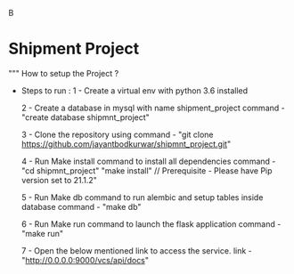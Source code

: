 B
#   Shipment Project
"""
How to setup the Project ?
- Steps to run :
    1 - Create a virtual env with python 3.6 installed

    2 - Create a database in mysql with name shipment_project
    command - "create database shipmnt_project"

    3 - Clone the repository using 
    command - "git clone https://github.com/jayantbodkurwar/shipmnt_project.git"

    4 - Run Make install command to install all dependencies
    command - "cd shipmnt_project"
              "make install"
    // Prerequisite - Please have Pip version set to 21.1.2"

    5 - Run Make db command to run alembic and setup tables inside database
    command -  "make db"

    6 - Run Make run command to launch the flask application
    command -  "make run"

    7 - Open the below mentioned link to access the service.
    link - "http://0.0.0.0:9000/vcs/api/docs"


